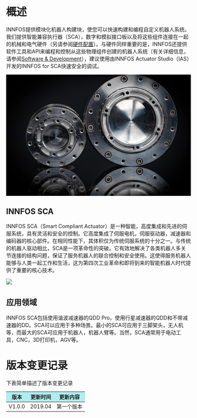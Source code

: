
# 概述

INNFOS提供模块化机器人构建块，使您可以快速构建和编程自定义机器人系统。我们提供智能兼容执行器（SCA），数字和模拟接口板以及将这些组件连接在一起的机械和电气硬件（另请参阅[硬件配置](硬件配置 "wikilink")）。与硬件同样重要的是，INNFOS还提供软件工具和API来编程和控制从这些物理组件创建的机器人系统（有关详细信息，请参阅[Software &amp; Development](Main_Page#Learning "wikilink")），建议使用由INNFOS Actuator Studio（IAS）开发的INNFOS for SCA快速安全的调试。


<img src="../img/shouyesca1.png" width = "600px" div align=center />


## INNFOS SCA

INNFOS SCA（Smart Compliant Actuator）是一种智能，高度集成和先进的伺服系统，具有灵活和安全的控制。它高度集成了伺服电机，伺服驱动器，减速器和编码器的核心部件。在相同性能下，其体积仅为传统伺服系统的十分之一。与传统的机器人驱动相比，SCA是一项革命性的突破。它有效地解决了各类机器人多关节连接的结构问题，保证了服务机器人的联合控制和安全使用。这使得服务机器人能够与人类一起工作和生活，这为第四次工业革命和即将到来的智能机器人时代提供了重要的核心技术。

<img src="../img/shouyesca2.jpeg" style="width:600px">

## 应用领域

INNFOS SCA包括使用谐波减速器的QDD Pro，使用行星减速器的QDD和不带减速器的DD。SCA可以应用于多种场景。最小的SCA可应用于三脚架头，无人机等，而最大的SCA可应用于机器人，机器人臂等。当然，SCA通常用于电动工具，CNC，3D打印机，AGV等。


# 版本变更记录

下表简单描述了版本变更记录
<table><thead><tr style="background:PaleTurquoise"><th>版本</th><th>更新时间</th><th>更新内容</th></tr></thead><tbody><tr><td>V1.0.0</td><td>2019.04</td><td>第一个版本</td></tr></tbody></table>

